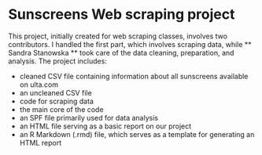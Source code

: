 # Sunscreens Web scraping project 

This project, initially created for web scraping classes, involves two contributors. I handled the first part, which involves scraping data, while ** Sandra Stanowska ** took care of the data cleaning, preparation, and analysis. The project includes:


- cleaned CSV file containing information about all sunscreens available on ulta.com
- an uncleaned CSV file
- code for scraping data
- the main core of the code
- an SPF file primarily used for data analysis
- an HTML file serving as a basic report on our project
- an R Markdown (.rmd) file, which serves as a template for generating an HTML report